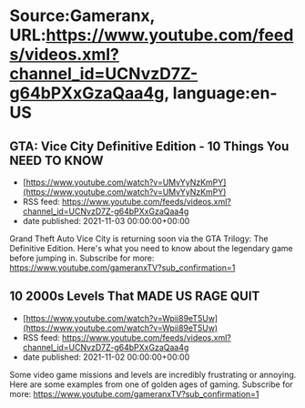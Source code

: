 # Source:Gameranx, URL:https://www.youtube.com/feeds/videos.xml?channel_id=UCNvzD7Z-g64bPXxGzaQaa4g, language:en-US

## GTA: Vice City Definitive Edition - 10 Things You NEED TO KNOW
 - [https://www.youtube.com/watch?v=UMvYyNzKmPY](https://www.youtube.com/watch?v=UMvYyNzKmPY)
 - RSS feed: https://www.youtube.com/feeds/videos.xml?channel_id=UCNvzD7Z-g64bPXxGzaQaa4g
 - date published: 2021-11-03 00:00:00+00:00

Grand Theft Auto Vice City is returning soon via the GTA Trilogy: The Definitive Edition. Here's what you need to know about the legendary game before jumping in.
Subscribe for more: https://www.youtube.com/gameranxTV?sub_confirmation=1

## 10 2000s Levels That MADE US RAGE QUIT
 - [https://www.youtube.com/watch?v=Wpii89eT5Uw](https://www.youtube.com/watch?v=Wpii89eT5Uw)
 - RSS feed: https://www.youtube.com/feeds/videos.xml?channel_id=UCNvzD7Z-g64bPXxGzaQaa4g
 - date published: 2021-11-02 00:00:00+00:00

Some video game missions and levels are incredibly frustrating or annoying. Here are some examples from one of golden ages of gaming.
Subscribe for more: https://www.youtube.com/gameranxTV?sub_confirmation=1


